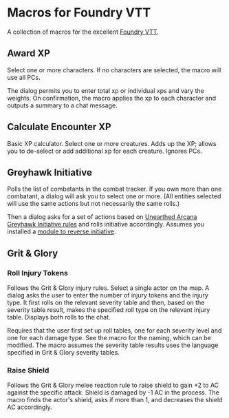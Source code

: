 # Macros for Foundry VTT

A collection of macros for the excellent [Foundry VTT](https://foundryvtt.com/article/macros/).

## Award XP
Select one or more characters. If no characters are selected, the macro will use all PCs.

The dialog permits you to enter total xp or individual xps and vary the weights. On confirmation, the macro applies the xp to each character and outputs a summary to a chat message.

## Calculate Encounter XP

Basic XP calculator. Select one or more creatures. Adds up the XP; allows you to de-select or add additional xp for each creature. Ignores PCs.

## Greyhawk Initiative

Polls the list of combatants in the combat tracker. If you own more than one combatant, a dialog will ask you to select one or more. (All entities selected will use the same actions but not necessarily the same rolls.) 

Then a dialog asks for a set of actions based on [Unearthed Arcana Greyhawk Initiative rules](https://media.wizards.com/2017/dnd/downloads/UAGreyhawkInitiative.pdf) and rolls initiative accordingly. Assumes you installed a [module to reverse initiative](https://github.com/wakeand/fvtt-module-reverseinitiativeorder). 

## Grit & Glory 

### Roll Injury Tokens

Follows the Grit & Glory injury rules. Select a single actor on the map. A dialog asks the user to enter the number of injury tokens and the injury type. It first rolls on the relevant severity table and then, based on the severity table result, makes the specified roll type on the relevant injury table. Displays both rolls to the chat.

Requires that the user first set up roll tables, one for each severity level and one for each damage type. See the macro for the naming, which can be modified. The macro assumes the severity table results uses the language specified in Grit & Glory severity tables. 

### Raise Shield

Follows the Grit & Glory melee reaction rule to raise shield to gain +2 to AC against the specific attack. Shield is damaged by -1 AC in the process. The macro finds the actor's shield, asks if more than 1, and decreases the shield AC accordingly. 